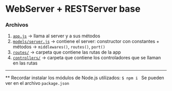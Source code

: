 # WebServer + RESTServer base

### Archivos

1. [```app.js```](app.js) → llama al server y a sus métodos
2. [```models/server.js```](models/server.js) → contiene el server: constructor con constantes + métodos → ```middlewares()```, ```routes()```, ```port()```
3. [```routes/```](routes/) → carpeta que contiene las rutas de la app
4. [```controllers/```](controllers/) → carpeta que contiene los controladores que se llaman en las rutas



---

**  Recordar instalar los módulos de Node.js utilizados: ```$ npm i ```
Se pueden ver en el archivo ```package.json```



